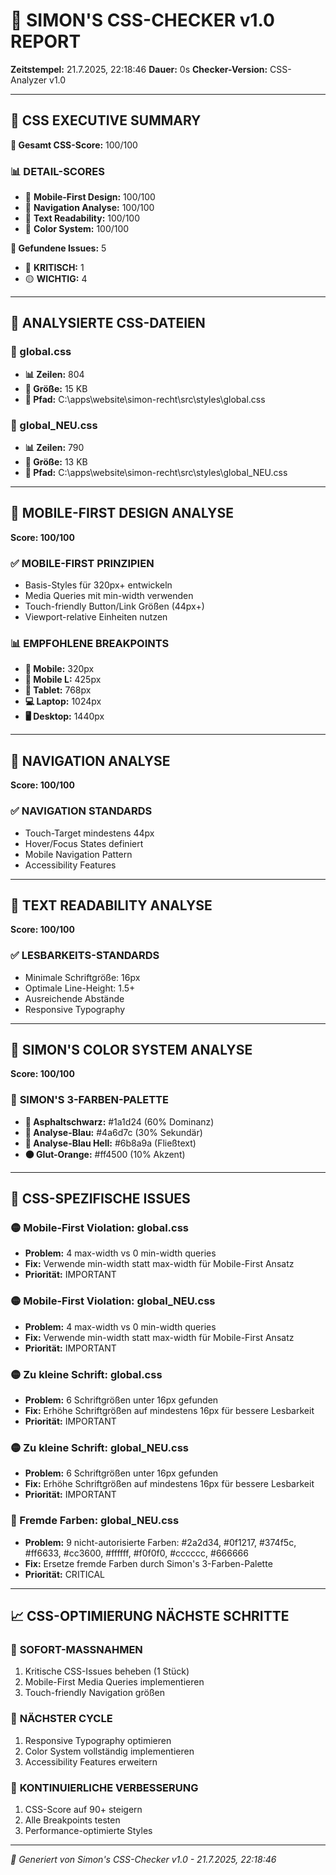 # 🎨 SIMON'S CSS-CHECKER v1.0 REPORT

**Zeitstempel:** 21.7.2025, 22:18:46
**Dauer:** 0s
**Checker-Version:** CSS-Analyzer v1.0

---

## 🎯 CSS EXECUTIVE SUMMARY

**🎯 Gesamt CSS-Score:** 100/100

### 📊 **DETAIL-SCORES**
- 📱 **Mobile-First Design:** 100/100
- 🧭 **Navigation Analyse:** 100/100  
- 📖 **Text Readability:** 100/100
- 🎨 **Color System:** 100/100

**🎯 Gefundene Issues:** 5
- 🔴 **KRITISCH:** 1
- 🟡 **WICHTIG:** 4

---

## 📄 ANALYSIERTE CSS-DATEIEN

### 📄 global.css
- **📊 Zeilen:** 804
- **💾 Größe:** 15 KB
- **📍 Pfad:** C:\apps\website\simon-recht\src\styles\global.css

### 📄 global_NEU.css
- **📊 Zeilen:** 790
- **💾 Größe:** 13 KB
- **📍 Pfad:** C:\apps\website\simon-recht\src\styles\global_NEU.css


---

## 📱 MOBILE-FIRST DESIGN ANALYSE

**Score: 100/100**

### ✅ **MOBILE-FIRST PRINZIPIEN**
- Basis-Styles für 320px+ entwickeln
- Media Queries mit min-width verwenden  
- Touch-friendly Button/Link Größen (44px+)
- Viewport-relative Einheiten nutzen

### 📊 **EMPFOHLENE BREAKPOINTS**
- **📱 Mobile:** 320px
- **📱 Mobile L:** 425px
- **📃 Tablet:** 768px
- **💻 Laptop:** 1024px
- **🖥️ Desktop:** 1440px

---

## 🧭 NAVIGATION ANALYSE

**Score: 100/100**

### ✅ **NAVIGATION STANDARDS**
- Touch-Target mindestens 44px
- Hover/Focus States definiert
- Mobile Navigation Pattern
- Accessibility Features

---

## 📖 TEXT READABILITY ANALYSE

**Score: 100/100**

### ✅ **LESBARKEITS-STANDARDS**
- Minimale Schriftgröße: 16px
- Optimale Line-Height: 1.5+
- Ausreichende Abstände
- Responsive Typography

---

## 🎨 SIMON'S COLOR SYSTEM ANALYSE

**Score: 100/100**

### 🎯 **SIMON'S 3-FARBEN-PALETTE**
- **🖤 Asphaltschwarz:** #1a1d24 (60% Dominanz)
- **🔵 Analyse-Blau:** #4a6d7c (30% Sekundär)
- **🔵 Analyse-Blau Hell:** #6b8a9a (Fließtext)
- **🟠 Glut-Orange:** #ff4500 (10% Akzent)

---

## 🚨 CSS-SPEZIFISCHE ISSUES

### 🟡 Mobile-First Violation: global.css
- **Problem:** 4 max-width vs 0 min-width queries
- **Fix:** Verwende min-width statt max-width für Mobile-First Ansatz
- **Priorität:** IMPORTANT

### 🟡 Mobile-First Violation: global_NEU.css
- **Problem:** 4 max-width vs 0 min-width queries
- **Fix:** Verwende min-width statt max-width für Mobile-First Ansatz
- **Priorität:** IMPORTANT

### 🟡 Zu kleine Schrift: global.css
- **Problem:** 6 Schriftgrößen unter 16px gefunden
- **Fix:** Erhöhe Schriftgrößen auf mindestens 16px für bessere Lesbarkeit
- **Priorität:** IMPORTANT

### 🟡 Zu kleine Schrift: global_NEU.css
- **Problem:** 6 Schriftgrößen unter 16px gefunden
- **Fix:** Erhöhe Schriftgrößen auf mindestens 16px für bessere Lesbarkeit
- **Priorität:** IMPORTANT

### 🔴 Fremde Farben: global_NEU.css
- **Problem:** 9 nicht-autorisierte Farben: #2a2d34, #0f1217, #374f5c, #ff6633, #cc3600, #ffffff, #f0f0f0, #cccccc, #666666
- **Fix:** Ersetze fremde Farben durch Simon's 3-Farben-Palette
- **Priorität:** CRITICAL



---

## 📈 CSS-OPTIMIERUNG NÄCHSTE SCHRITTE

### 🎯 **SOFORT-MASSNAHMEN**
1. Kritische CSS-Issues beheben (1 Stück)
2. Mobile-First Media Queries implementieren
3. Touch-friendly Navigation größen

### 🔄 **NÄCHSTER CYCLE**
1. Responsive Typography optimieren
2. Color System vollständig implementieren
3. Accessibility Features erweitern

### 🌟 **KONTINUIERLICHE VERBESSERUNG**
1. CSS-Score auf 90+ steigern
2. Alle Breakpoints testen
3. Performance-optimierte Styles

---

*📄 Generiert von Simon's CSS-Checker v1.0 - 21.7.2025, 22:18:46*